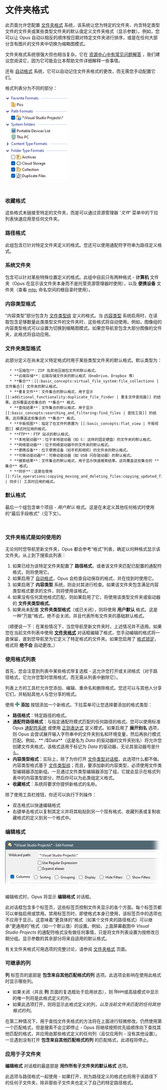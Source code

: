 # 文件夹格式

此页面允许您配置 [文件夹格式](/Manual/basic_concepts/folder_options/folder_formats.zh.md) 系统，该系统让您为特定的文件夹、内含特定类型文件的文件夹或某些类型文件夹的默认值定义文件夹格式（显示参数）。例如，您可以让 Opus 自动以相反的顺序按日期对特定文件夹进行排序，或是在任何大部分含有图片的文件夹中切换为缩略图模式。

文件夹格式系统很强大但也相当复杂。它在 [资源中心中有常见问题解答](https://resource.dopus.com/t/folder-formats-quick-guide/1313) ，我们建议您阅读它，因为它可能会比本帮助文件详细解释一些事情。

还有 [自动格式](/Manual/preferences/preferences_categories/folders/folder_formats/automatic_formats.zh.md) 系统，它可以自动记住文件夹格式的更改，而无需您手动配置它们。

格式列表分为不同的部分：

![](/Manual/images/media/13/folder_formats.png)

 

### 收藏格式

这些格式未链接至特定的文件夹，而是可以通过资源管理器 '*文件*' 菜单中的下拉列表快速应用至任何文件夹。

### 路径格式

此组包含已针对特定文件夹定义的格式。您还可以使用通配符字符串为路径定义格式。

### 系统文件夹

包含可以针对某些特殊位置定义的格式。此组中目前只有两种格式 - **计算机** 文件夹（Opus 在显示该文件夹本身而不是托管资源管理器时使用），以及 **便携设备** 文件夹（查看 [mtp:](/Manual/basic_concepts/virtual_file_system/mtp.zh.md) 命名空间的根目录时使用）。

### 内容类型格式

“内容类型”部分包含为 [文件类型组](/Manual/file_types/file_type_groups.zh.md) 定义的格式。当 [内容类型](/Manual/basic_concepts/folder_options/content_types.zh.md) 系统启用时，在读取包含足够数量此类类型文件的文件夹时，这些格式将自动使用。例如，图像组的内容类型格式可以设置为切换到缩略图模式。如果您导航至包含大部分图像的文件夹，此格式将自动应用。

### 文件夹类型格式

此部分定义在尚未定义特定格式时用于某些类型文件夹的默认格式。默认类型为：

      * **压缩包**：ZIP 及其他压缩包文件的默认格式。
      * **云端存储**：云端存储文件夹的默认格式（OneDrive、Dropbox 等）
      * **集合**：[[:basic_concepts:virtual_file_system:file_collections | 文件集合]] 文件夹的默认格式。
      * **重复文件**：文件集合的默认格式，用于显示 [[:additional_functionality:duplicate_file_finder | 重复文件查找器]] 的结果。这将覆盖这些集合的 **集合** 格式。
      * **查找结果**：文件集合的默认格式，用于显示 [[:basic_concepts:searching_and_filtering:find_files | 查找工具]] 的结果。这将覆盖这些集合的 **集合** 格式。
      * **平板视图**：指定了在文件列表置为 [[:basic_concepts:flat_view | 平板视图]] 模式时应用的格式。
      * **FTP**：FTP 站点的默认格式。
      * **本地驱动器**：位于本地驱动器（如 C: 这样的固定硬盘）的文件夹的默认格式。
      * **网络驱动器**：位于网络驱动器中的文件夹的默认格式。
      * **便携设备**：位于便携设备（如手机和相机）的文件夹的默认格式。
      * **可移动驱动器**：可移动驱动器（如 USB 闪存驱动器）的默认格式。
      * **搜索结果**：文件集合的默认格式，用于显示快速搜索结果。这将覆盖这些集合的 **集合** 格式。
      * **同步**：这是在使用 [[:file_operations:copying_moving_and_deleting_files:copying_updated_files:synchronize | 同步]] 工具时应用的格式。

### 默认格式

最后一个组包含单个项目 - *用户默认* 格式。这是在未定义其他任何格式时使用的“最后手段格式”（见下文）。

 

### 文件夹格式是如何使用的

无论何时您导航至新文件夹，Opus 都会参考“格式”列表，确定以何种格式显示该文件夹。从上到下搜索此列表：

1. 如果已经为该特定文件夹配置了 **路径格式**，或者该文件夹匹配已配置的通配符格式，则将使用它。
2. 如果启用了 [自动格式](/Manual/preferences/preferences_categories/folders/folder_formats/automatic_formats.zh.md)，Opus 会检查自动保存的格式，并在找到时使用它。
3. 如果启用了 **内容类型** 系统，则会对其进行检查。如果该文件夹包含满足内容类型格式要求的文件，则将使用该格式。
4. 如果没有任何其他格式匹配，则如果启用了它，将使用该类型文件夹或驱动器的 **文件夹类型格式**。
5. 如果尚未配置 **文件夹类型格式**（或已关闭），则将使用 **用户默认** 格式。这是一种“万能”格式，绝不会关闭，并且代表所有文件夹的基础默认格式。

（顺便说一下：在某些情况下，当您导航至新文件夹时，上述情况并不适用。如果您在当前文件列表中使用 **[文件夹格式](/Manual/basic_concepts/folder_options/README.zh.md)** 对话框编辑了格式，您手动编辑的格式将一直保留，直到您导航至为它定义了特定格式的文件夹。如果您启用了 [格式锁定](/Manual/basic_concepts/folder_options/locking_the_format.zh.md)，格式将 **绝不会** 自动更改。）

### 使用格式列表

首先，您会注意到列表中某些格式带复选框 - 这允许您打开或关闭格式（对于路径格式，它允许您暂时禁用格式，而无需从列表中删除它）。

列表上方的工具栏允许您添加、编辑、重命名和删除格式。您还可以与其他人分享它们，并粘贴其他人与您分享的格式。

使用 ![](/Manual/images/media/13/button_add.png) **添加** 按钮添加一个新格式。下拉菜单可让您选择要添加的格式类型：

- **路径格式**：特定路径的格式。
- **通配符路径格式**：与指定通配符模式匹配的任何路径的格式。您可以使用标准 Opus [通配符系统](/Manual/reference/wildcard_reference/pattern_matching_syntax.zh.md) 或使用 [正则表达式](/Manual/file_operations/renaming_files/advanced_rename/rename_modes/regular_expressions.zh.md) 定义模式。如果启用了 **展开别名** 选项，则 Opus 会尝试展开输入字符串中的文件夹别名和环境变量，然后再执行模式匹配。例如，** /$Data**（这是名为 *Data* 的驱动器的文件夹别名）将允许您创建文件夹格式，该格式适用于标记为 *Data* 的驱动器，无论其驱动器号是什么。
- **内容类型格式**：实际上，除了为你打开 [文件类型对话框](/Manual/file_types/README.zh.md)，此选项什么都不做。内容类型格式基于 [文件类型组](/Manual/file_types/file_type_groups.zh.md)；而且，要添加新的内容类型，必须使用文件类型编辑器添加新组。一旦通过文件类型编辑器添加了组，它就会显示在格式列表中的内容类型部分，然后你可以为此类组定义格式。
- **收藏格式**：系统将要求你提供新格式的名称。

除了使用工具栏按钮，你还可以执行下列操作：

- 双击格式以快速编辑格式
- 右键单击格式以复制其定义并将其粘贴到另一个现有格式、收藏列表或复制收藏格式的定义到另一个格式中。

### 编辑格式

![](/Manual/images/media/13/format_editor.png)

编辑格式时，Opus 将显示 **编辑格式** 对话框。

此对话框包含多个标签页，这些标签页控制文件夹显示的各个方面。每个标签页都可以单独启用或禁用。禁用标签页时，即使格式本身已使用，该标签页中的选项也不应用于显示。这意味着“更具体的”格式（如某个文件夹的路径格式）可以继承“更通用的”格式（如一个默认值）的设置。例如，上面屏幕截图中 *Visual Studio Projects* 的通配符格式没有做任何事情，只是将文件列表设置为按修改日期分组。显示参数的其余部分将来自适用的默认格式。

有关文件夹格式可用选项的完整讨论，请参阅 [文件夹格式](/Manual/basic_concepts/folder_options/README.zh.md) 页面。

### 可继承的列

**列** 标签页的底部是 **包含来自其他匹配格式的列** 选项。此选项会影响在使用此格式时显示哪些列。

- 如果关闭（并且 **列** 页面的复选框处于启用状态），则 विवरण或高级模式中显示的唯一列将是此格式定义的列。
- 如果此选项打开，则将显示此格式定义的列，*以及当前文件夹匹配的任何其他格式的列*。

在第二种情况下，用于查找文件夹格式的方法将在上面进行轻微修改。仍然使用第一个匹配格式，但是搜索不会立即停止 - Opus 将继续按照优先级顺序向下查找其他匹配的格式，并应用由那些格式定义的任何列（且仅应用列 - 没有其他设置）。一旦遇到没有打开 **包含来自其他匹配格式的列** 的匹配格式，此进程将停止。

### 应用于子文件夹

**编辑格式** 对话框的最底部是 **用作所有子文件夹的默认格式** 选项。

此选项与路径格式一起使用 - 如果打开，则为路径定义的格式也将用于该路径下的任何子文件夹，除非那些子文件夹也定义了自己的特定路径格式。